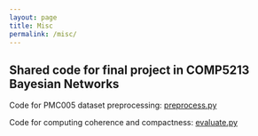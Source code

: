 ```yaml
---
layout: page
title: Misc
permalink: /misc/
---
```


## Shared code for final project in COMP5213 Bayesian Networks

Code for PMC005 dataset preprocessing: [preprocess.py](/assets/comp5213/preprocess.py)

Code for computing coherence and compactness: [evaluate.py](/assets/comp5213/evaluate.py)
